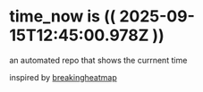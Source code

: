 # time_now is (( 2025-09-15T12:45:00.978Z ))

an automated repo that shows the currnent time

inspired by [breakingheatmap](https://github.com/breakingheatmap/breakingheatmap)